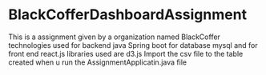 # BlackCofferDashboardAssignment
This is a assignment given by a organization named BlackCoffer technologies used for backend java Spring boot for database mysql and for front end react.js libraries used are d3.js
Import the csv file to the table created when u run the AssignmentApplicatin.java file 
